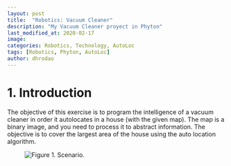 ```yaml
---
layout: post
title:  "Robotics: Vacuum Cleaner"
description: "My Vacuum Cleaner proyect in Phyton"
last_modified_at: 2020-02-17
image:
categories: Robotics, Technology, AutoLoc
tags: [Robotics, Phyton, AutoLoc]
author: dhrodao
---
```


# 1. Introduction
The objective of this exercise is to program the intelligence of a vacuum cleaner in order it autolocates in a house (with the given map). The map is a binary image, and you need to process it to abstract information. The objective is to cover the largest area of the house using the auto location algorithm.
<figure class="align-center">
  <img src="{{ '/assets/images/blog/vacuum_cleaner.png' | absolute_url }}" alt="Figure 1. Scenario.">
</figure>
